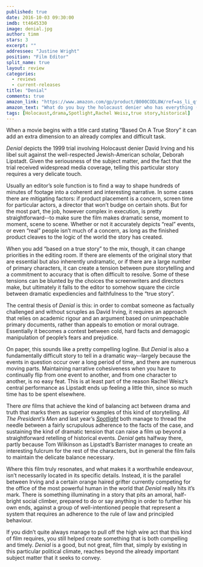 ```yaml
---
published: true
date: 2016-10-03 09:30:00
imdb: tt4645330
image: denial.jpg
author: timm
stars: 3
excerpt: ""
addressee: "Justine Wright"
position: "Film Editor"
split_name: true
layout: review
categories: 
  - reviews
  - current-releases
title: "Denial"
comments: true
amazon_link: "https://www.amazon.com/gp/product/B000CODL8W/ref=as_li_qf_sp_asin_il_tl?ie=UTF8&tag=decacr0c-20&camp=1789&creative=9325&linkCode=as2&creativeASIN=B000CODL8W&linkId=6079d1fcfd9b3055ccabbb18b9516578"
amazon_text: "What do you buy the holocaust denier who has everything (except a working brain)?"
tags: [Holocaust,drama,Spotlight,Rachel Weisz,true story,historical]
---
```

When a movie begins with a title card stating “Based On A True Story” it can add an extra dimension to an already complex and difficult task.

_Denial_ depicts the 1999 trial involving Holocaust denier David Irving and his libel suit against the well-respected Jewish-American scholar, Deborah Lipstadt. Given the seriousness of the subject matter, and the fact that the trial received widespread media coverage, telling this particular story requires a very delicate touch.

Usually an editor’s sole function is to find a way to shape hundreds of minutes of footage into a coherent and interesting narrative. In some cases there are mitigating factors: if product placement is a concern, screen time for particular actors, a director that won’t budge on certain shots. But for the most part, the job, however complex in execution, is pretty straightforward--to make sure the film makes dramatic sense, moment to moment, scene to scene. Whether or not it accurately depicts “real” events, or even “real” people isn’t much of a concern, as long as the finished product cleaves to the logic of the world the story has created.

When you add “based on a true story” to the mix, though, it can change priorities in the editing room. If there are elements of the original story that are essential but also inherently undramatic, or if there are a large number of primary characters, it can create a tension between pure storytelling and a commitment to accuracy that is often difficult to resolve. Some of these tensions can be blunted by the choices the screenwriters and directors make, but ultimately it falls to the editor to somehow square the circle between dramatic expediencies and faithfulness to the “true story”.

The central thesis of _Denial_ is this: in order to combat someone as factually challenged and without scruples as David Irving, it requires an approach that relies on academic rigour and an argument based on unimpeachable primary documents, rather than appeals to emotion or moral outrage. Essentially it becomes a contest between cold, hard facts and demagogic manipulation of people’s fears and prejudice. 

On paper, this sounds like a pretty compelling logline. But _Denial_ is also a fundamentally difficult story to tell in a dramatic way--largely because the events in question occur over a long period of time, and there are numerous moving parts. Maintaining narrative cohesiveness when you have to continually flip from one event to another, and from one character to another, is no easy feat. This is at least part of the reason Rachel Weisz’s central performance as Lipstadt ends up feeling a little thin, since so much time has to be spent elsewhere.

There _are_ films that achieve the kind of balancing act between drama and truth that marks them as superior examples of this kind of storytelling. _All The President’s Men_ and last year’s [_Spotlight_](http://www.dearcastandcrew.com/content/2015/11/13/spotlight.html) both manage to thread the needle between a fairly scrupulous adherence to the facts of the case, and sustaining the kind of dramatic tension that can raise a film up beyond a straightforward retelling of historical events. _Denial_ gets halfway there, partly because Tom Wilkinson as Lipstadt’s Barrister manages to create an interesting fulcrum for the rest of the characters, but in general the film fails to maintain the delicate balance necessary.

Where this film truly resonates, and what makes it a worthwhile endeavour, isn’t necessarily located in its specific details. Instead, it is the parallel between Irving and a certain orange haired grifter currently competing for the office of the most powerful human in the world that _Denial_ really hits it’s mark. There is something illuminating in a story that pits an amoral, half-bright social climber, prepared to do or say anything in order to further his own ends, against a group of well-intentioned people that represent a system that requires an adherence to the rule of law and principled behaviour. 

If you didn’t quite always manage to pull off the high wire act that this kind of film requires, you still helped create something that is both compelling and timely. _Denial_ is a good, but not great, film that, simply by existing in this particular political climate, reaches beyond the already important subject matter that it seeks to convey.